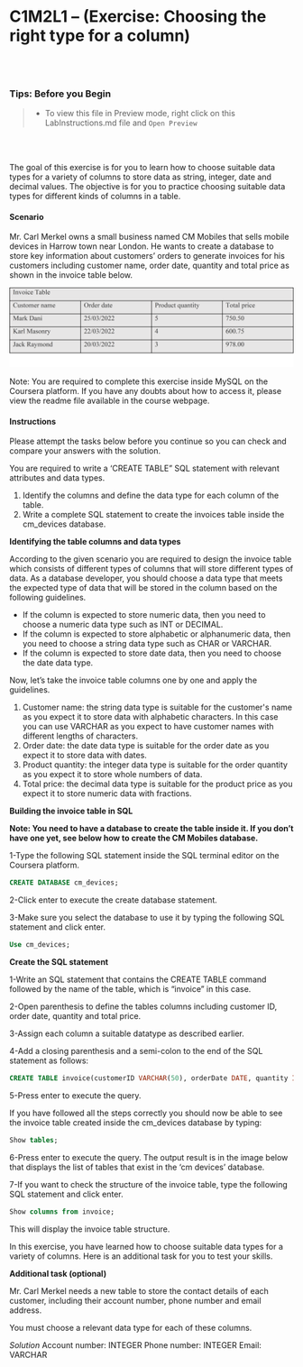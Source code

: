 # C1M2L1 – (Exercise: Choosing the right type for a column)

<br><br>
 ### **Tips: Before you Begin**
> - To view this file in Preview mode, right click on this LabInstructions.md file and `Open Preview`

<br>
<br>

The goal of this exercise is for you to learn how to choose suitable data types for a variety of columns to store data as string, integer, date and decimal values. The objective is for you to practice choosing suitable data types for different kinds of columns in a table.  

#### Scenario
Mr. Carl Merkel owns a small business named CM Mobiles that sells mobile devices in Harrow town near London. He wants to create a database to store key information about customers’ orders to generate invoices for his customers including customer name, order date, quantity and total price as shown in the invoice table below. 

![Invoice table](04-Choosing_right_type.png)


 
Note: You are required to complete this exercise inside MySQL on the Coursera platform. If you have any doubts about how to access it, please view the readme file available in the course webpage. 

#### Instructions
Please attempt the tasks below before you continue so you can check and compare your answers with the solution.

You are required to write a ‘CREATE TABLE” SQL statement with relevant attributes and data types.

1.	Identify the columns and define the data type for each column of the table.
2.	Write a complete SQL statement to create the invoices table inside the cm_devices database.


**Identifying the table columns and data types**

According to the given scenario you are required to design the invoice table which consists of different types of columns that will store different types of data. As a database developer, you should choose a data type that meets the expected type of data that will be stored in the column based on the following guidelines.

* If the column is expected to store numeric data, then you need to choose a numeric data type such as INT or DECIMAL. 
* If the column is expected to store alphabetic or alphanumeric data, then you need to choose a string data type such as CHAR or VARCHAR. 
* If the column is expected to store date data, then you need to choose the date data type. 

Now, let’s take the invoice table columns one by one and apply the guidelines.

1.	Customer name: the string data type is suitable for the customer's name as you expect it to store data with alphabetic characters. In this case you can use VARCHAR as you expect to have customer names with different lengths of characters.
2.	Order date: the date data type is suitable for the order date as you expect it to store data with dates.
3.	Product quantity: the integer data type is suitable for the order quantity as you expect it to store whole numbers of data.
4.	Total price: the decimal data type is suitable for the product price as you expect it to store numeric data with fractions.


**Building the invoice table in SQL**

**Note: You need to have a database to create the table inside it. If you don’t have one yet, see below how to create the CM Mobiles database.**

1-Type the following SQL statement inside the SQL terminal editor on the Coursera platform.

```SQL
CREATE DATABASE cm_devices; 

```


2-Click enter to execute the create database statement. 

3-Make sure you select the database to use it by typing the following SQL statement and click enter. 

```SQL
Use cm_devices; 

```
 
**Create the SQL statement**

1-Write an SQL statement  that contains the CREATE TABLE command followed by the name of the table, which is “invoice” in this case.  

2-Open parenthesis to define the tables columns including customer ID, order date, quantity and total price.  

3-Assign each column a suitable datatype as described earlier. 

4-Add a closing parenthesis and a semi-colon to the end of the SQL statement as follows:

```SQL
CREATE TABLE invoice(customerID VARCHAR(50), orderDate DATE, quantity INT, price DECIMAL);  

```

5-Press enter to execute the query.

If you have followed all the steps correctly you should now be able to see the invoice table created inside the cm_devices database by typing:

```SQL
Show tables;

```

6-Press enter to execute the query. The output result is in the image below that displays the list of tables that exist in the ‘cm devices’ database.

7-If you want to check the structure of the invoice table, type the following SQL statement and click enter.

```SQL
Show columns from invoice; 

``` 
This will display the invoice table structure.

In this exercise, you have learned how to choose suitable data types for a variety of columns.
Here is an additional task for you to test your skills. 

**Additional task (optional)**

Mr. Carl Merkel  needs a new table to store the contact details of each customer, including their account number, phone number and email address. 

You must choose a relevant data type for each of these columns.  

*Solution*
Account number: INTEGER
Phone number: INTEGER
Email: VARCHAR